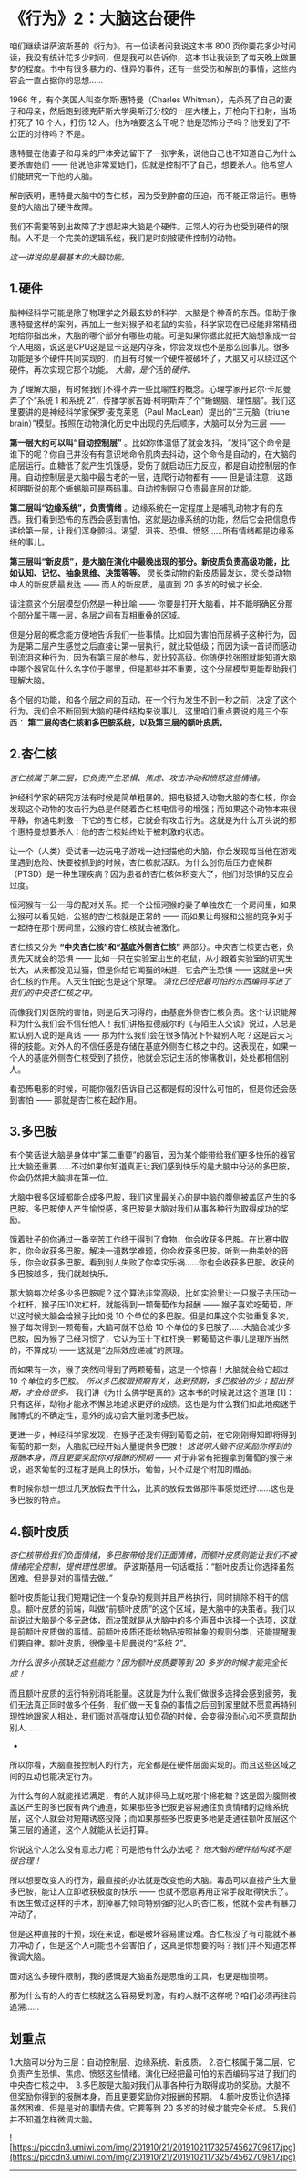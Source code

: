 # 《行为》2：大脑这台硬件

咱们继续讲萨波斯基的《行为》。有一位读者问我说这本书 800 页你要花多少时间读，我没有统计花多少时间，但是我可以告诉你，这本书让我读到了每天晚上做噩梦的程度。书中有很多暴力的、怪异的事件，还有一些受伤和解剖的事情，这些内容会一直占据你的思想……

1966 年，有个美国人叫查尔斯·惠特曼（Charles Whitman），先杀死了自己的妻子和母亲，然后跑到德克萨斯大学奥斯汀分校的一座大楼上，开枪向下扫射，当场打死了 16 个人，打伤 12 人。他为啥要这么干呢？他是恐怖分子吗？他受到了不公正的对待吗？不是。

惠特曼在他妻子和母亲的尸体旁边留下了一张字条，说他自己也不知道自己为什么要杀害她们 —— 他说他非常爱她们，但就是控制不了自己，想要杀人。他希望人们能研究一下他的大脑。

解剖表明，惠特曼大脑中的杏仁核，因为受到肿瘤的压迫，而不能正常运行。惠特曼的大脑出了硬件故障。

我们不需要等到出故障了才想起来大脑是个硬件。正常人的行为也受到硬件的限制。人不是一个完美的逻辑系统，我们是时刻被硬件控制的动物。

 *这一讲说的是最基本的大脑功能。*

## 1.硬件

脑神经科学可能是除了物理学之外最玄妙的科学，大脑是个神奇的东西。借助于像惠特曼这样的案例，再加上一些对猴子和老鼠的实验，科学家现在已经能非常精细地给你指出来，大脑的哪个部分有哪些功能。可是如果你据此就把大脑想象成一台个人电脑，说这是CPU这是显卡这是内存条，你会发现也不是那么回事儿。很多功能是多个硬件共同实现的，而且有时候一个硬件被破坏了，大脑又可以绕过这个硬件，再次实现它那个功能。 *大脑，是个*活的*硬件。*

为了理解大脑，有时候我们不得不弄一些比喻性的概念。心理学家丹尼尔·卡尼曼弄了个“系统 1 和系统 2”，传播学家吉姆·柯明斯弄了个“蜥蜴脑、理性脑”。我们这里要讲的是神经科学家保罗·麦克莱恩（Paul MacLean）提出的“三元脑（triune brain）”模型。按照在动物演化历史中出现的先后顺序，大脑可以分为三层 ——

 **第一层大约可以叫“自动控制层”** 。比如你体温低了就会发抖，“发抖”这个命令是谁下的呢？你自己并没有有意识地命令肌肉去抖动，这个命令是自动的，在大脑的底层运行。血糖低了就产生饥饿感，受伤了就启动压力反应，都是自动控制层的作用。自动控制层是大脑中最古老的一层，连爬行动物都有 —— 但是请注意，这跟柯明斯说的那个蜥蜴脑可是两码事。自动控制层只负责最底层的功能。

 **第二层叫“边缘系统”，负责情绪** 。边缘系统在一定程度上是哺乳动物才有的东西。我们看到恐怖的东西会感到害怕，这就是边缘系统的功能，然后它会把信息传递给第一层，让我们浑身颤抖。渴望、沮丧、恐惧、愤怒……所有情绪都是边缘系统的事儿。

 **第三层叫“新皮质”，是大脑在演化中最晚出现的部分。新皮质负责高级功能，比如认知、记忆、抽象思维、决策等等。** 灵长类动物的新皮质最发达，灵长类动物中人的新皮质最发达 —— 而人的新皮质，是直到 20 多岁的时候才长全。

请注意这个分层模型仍然是一种比喻 —— 你要是打开大脑看，并不能明确区分那个部分属于哪一层，各层之间有互相重叠的区域。

但是分层的概念能方便地告诉我们一些事情。比如因为害怕而尿裤子这种行为，因为是第二层产生感觉之后直接让第一层执行，就比较低级；而因为读一首诗而感动到流泪这种行为，因为有第三层的参与，就比较高级。你随便找张图就能知道大脑中哪个器官叫什么名字位于哪里，但是那些并不重要，这个分层模型更能帮助我们理解大脑。

各个层的功能，和各个层之间的互动，在一个行为发生不到一秒之前，决定了这个行为。我们会不断回到大脑的硬件结构来说事儿，这里咱们重点要说的是三个东西： **第二层的杏仁核和多巴胺系统，以及第三层的额叶皮质。**

## 2.杏仁核

 *杏仁核属于第二层，它负责产生恐惧、焦虑、攻击冲动和愤怒这些情绪。*

神经科学家的研究方法有时候是简单粗暴的。把电极插入动物大脑的杏仁核，你会发现这个动物的攻击行为总是伴随着杏仁核电信号的增强；而如果这个动物本来很平静，你通电刺激一下它的杏仁核，它就会有攻击行为。这就是为什么开头说的那个惠特曼想要杀人：他的杏仁核始终处于被刺激的状态。

让一个（人类）受试者一边玩电子游戏一边扫描他的大脑，你会发现每当他在游戏里遇到危险、快要被抓到的时候，杏仁核就活跃。为什么创伤后压力症候群（PTSD）是一种生理疾病？因为患者的杏仁核体积变大了，他们对恐惧的反应会过度。

恒河猴有一公一母的配对关系。把一个公恒河猴的妻子单独放在一个房间里，如果公猴可以看见她，公猴的杏仁核就是正常的 —— 而如果让母猴和公猴的竞争对手一起待在那个房间里，公猴的杏仁核就会被激化。

杏仁核又分为 **“中央杏仁核”和“基底外侧杏仁核”** 两部分。中央杏仁核更古老，负责先天就会的恐惧 —— 比如一只在实验室出生的老鼠，从小跟着实验室的研究生长大，从来都没见过猫，但是你给它闻猫的味道，它会产生恐惧 —— 这就是中央杏仁核的作用。人天生怕蛇也是这个原理。 *演化已经把最可怕的东西编码写进了我们的中央杏仁核之中。*

而像我们对医院的害怕，则是后天习得的，由基底外侧杏仁核负责。这个认识能解释为什么我们会不信任他人！我们讲格拉德威尔的《与陌生人交谈》说过，人总是默认别人说的是真话 —— 那为什么我们会在很多情况下怀疑别人呢？这是后天习得的技能。对外人的不信任感是存储在基底外侧杏仁核之中的。这表现在，如果一个人的基底外侧杏仁核受到了损伤，他就会忘记生活的惨痛教训，处处都相信别人。

看恐怖电影的时候，可能你强烈告诉自己这都是假的没什么可怕的，但是你还会感到害怕 —— 那就是杏仁核在起作用。

## 3.多巴胺

有个笑话说大脑是身体中“第二重要”的器官，因为某个能带给我们更多快乐的器官比大脑还重要……不过如果你知道真正让我们感到快乐的是大脑中分泌的多巴胺，你会仍然把大脑排在第一位。

大脑中很多区域都能合成多巴胺，我们这里最关心的是中脑的腹侧被盖区产生的多巴胺。多巴胺使人产生愉悦感，多巴胺是大脑对我们从事各种行为取得成功的奖励。

饿着肚子的你通过一番辛苦工作终于得到了食物，你会收获多巴胺。在比赛中取胜，你会收获多巴胺。解决一道数学难题，你会收获多巴胺。听到一曲美妙的音乐，你会收获多巴胺。看到别人失败了你幸灾乐祸……你也会收获多巴胺。收获的多巴胺越多，我们就越快乐。

那大脑每次给多少多巴胺呢？这个算法非常高级。比如实验里让一只猴子去压动一个杠杆，猴子压10次杠杆，就能得到一颗葡萄作为报酬 —— 猴子喜欢吃葡萄，所以这时候大脑会给猴子比如说 10 个单位的多巴胺。但是如果这个实验重复多次，猴子每次得到一颗葡萄，大脑可就不总给 10 个单位的多巴胺了……大脑会减少多巴胺，因为猴子已经习惯了，它认为压十下杠杆换一颗葡萄这件事儿是理所当然的，不算成功 —— 这就是“边际效应递减”的原理。

而如果有一次，猴子突然间得到了两颗葡萄，这是一个惊喜！大脑就会给它超过 10 个单位的多巴胺。 *所以多巴胺跟预期有关，达到预期，多巴胺给的少；超出预期，才会给很多。* 我们讲《为什么佛学是真的》这本书的时候说过这个道理 [1]：只有这样，动物才能永不懈怠地追求更好的成绩。这也是为什么我们如此地痴迷于赌博式的不确定性，意外的成功会大量刺激多巴胺。

更进一步，神经科学家发现，在猴子还没有得到葡萄之前，在它刚刚得知即将得到葡萄的那一刻，大脑就已经开始大量提供多巴胺！ *这说明大脑不但奖励你得到的报酬本身，而且更要奖励你对报酬的预期* —— 对于非常有把握拿到葡萄的猴子来说，追求葡萄的过程才是真正的快乐，葡萄，只不过是个附加的赠品。

有时候你想一想过几天放假去干什么，比真的放假去做那件事感觉还好……这也是多巴胺的特点。

## 4.额叶皮质

 *杏仁核带给我们负面情绪，多巴胺带给我们正面情绪，而额叶皮质则能让我们不被情绪完全控制，提供理性思维。* 萨波斯基用一句话概括：“额叶皮质让你选择虽然困难、但是是对的事情去做。”

额叶皮质能让我们短期记住一个复杂的规则并且严格执行，同时排除不相干的信息。额叶皮质的前端，叫做“前额叶皮质”的这个区域，是大脑中的决策者。我们以前说过大脑是个多元政体，而决策就是从大脑中的多个声音中选择一个选项，这就是前额叶皮质做的事情。前额叶皮质还能给物品按照抽象的规则分类，还能提醒我们要自律。额叶皮质，很像是卡尼曼说的“系统 2”。

 *为什么很多小孩缺乏这些能力？因为额叶皮质要等到 20 多岁的时候才能完全长成！*

而且额叶皮质的运行特别消耗能量。这就是为什么我们做很多选择会感到疲劳，我们无法真正同时做多个任务，我们做一天复杂的事情之后回到家里就不愿意再特别理性地跟家人相处，我们面对高强度认知负荷的时候，会变得没耐心和不愿意帮助别人……

*

所以你看，大脑直接控制人的行为，完全都是在硬件层面实现的。而且这些区域之间的互动也能决定行为。

为什么有的人就能推迟满足，有的人就非得马上就吃那个棉花糖？这是因为腹侧被盖区产生的多巴胺有两个通道，如果那些多巴胺更容易通往负责情绪的边缘系统层，这个人就会对短期诱惑投降；而如果那些多巴胺更多地是走通往额叶皮层这个第三层的通道，这个人就能从长远打算。

你说这个人怎么没有意志力呢？可是他有什么办法呢？ *他大脑的硬件结构就不是很合理！*

所以想要改变人的行为，最直接的办法就是改变他的大脑。毒品可以直接产生大量多巴胺，能让人立即收获极度的快乐 —— 也就不愿意再用正常手段取得快乐了。有医生做过这样的手术，割掉暴力倾向特别强的犯人的杏仁核，他就不会再有暴力冲动了。

但是这种直接的干预，现在来说，都是破坏容易建设难。杏仁核没了有可能就不暴力冲动了，但是这个人可能也不会害怕了，这真是你想要的吗？我们并不知道怎样微调大脑。

面对这么多硬件限制，我的感慨是大脑虽然是思维的工具，也更是枷锁啊。

那为什么有的人的杏仁核就这么容易受刺激，有的人就不这样呢？咱们必须再往前追溯……

## 划重点

1.大脑可以分为三层：自动控制层、边缘系统、新皮质。
2.杏仁核属于第二层，它负责产生恐惧、焦虑、愤怒这些情绪。演化已经把最可怕的东西编码写进了我们的中央杏仁核之中。
3.多巴胺是大脑对我们从事各种行为取得成功的奖励。大脑不但奖励你得到的报酬本身，而且更要奖励你对报酬的预期。
4.额叶皮质让你选择虽然困难、但是是对的事情去做。它要等到 20 多岁的时候才能完全长成。
5.我们并不知道怎样微调大脑。

![https://piccdn3.umiwi.com/img/201910/21/201910211732574562709817.jpg](https://piccdn3.umiwi.com/img/201910/21/201910211732574562709817.jpg)

---

